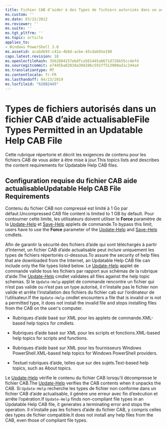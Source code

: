 ```yaml
---
title: Fichier CAB d’aider à des Types de fichiers autorisés dans un actualisable | Microsoft Docs
ms.custom: ''
ms.date: 03/22/2012
ms.reviewer: ''
ms.suite: ''
ms.tgt_pltfrm: ''
ms.topic: article
applies_to:
- Windows PowerShell 3.0
ms.assetid: acabdb93-c41a-4b8d-acbe-45cdab91e198
caps.latest.revision: 10
ms.openlocfilehash: 3562804157ebdfca561445a8671d726b55cc4efd
ms.sourcegitcommit: e7445ba8203da304286c591ff513900ad1c244a4
ms.translationtype: MT
ms.contentlocale: fr-FR
ms.lasthandoff: 04/23/2019
ms.locfileid: "62082445"
---
```

# <a name="file-types-permitted-in-an-updatable-help-cab-file"></a><span data-ttu-id="d33f0-102">Types de fichiers autorisés dans un fichier CAB d’aide actualisable</span><span class="sxs-lookup"><span data-stu-id="d33f0-102">File Types Permitted in an Updatable Help CAB File</span></span>

<span data-ttu-id="d33f0-103">Cette rubrique répertorie et décrit les exigences de contenu pour les fichiers CAB de vous aider à être mise à jour.</span><span class="sxs-lookup"><span data-stu-id="d33f0-103">This topics lists and describes the content requirements for Updatable Help CAB files.</span></span>

## <a name="updatable-help-cab-file-requirements"></a><span data-ttu-id="d33f0-104">Configuration requise du fichier CAB aide actualisable</span><span class="sxs-lookup"><span data-stu-id="d33f0-104">Updatable Help CAB File Requirements</span></span>

<span data-ttu-id="d33f0-105">Contenu du fichier CAB non compressé est limité à 1 Go par défaut.</span><span class="sxs-lookup"><span data-stu-id="d33f0-105">Uncompressed CAB file content is limited to 1 GB by default.</span></span> <span data-ttu-id="d33f0-106">Pour contourner cette limite, les utilisateurs doivent utiliser le **Force** paramètre de la [Update-Help](/powershell/module/Microsoft.PowerShell.Core/Update-Help) et [Save-Help](/powershell/module/Microsoft.PowerShell.Core/Save-Help) applets de commande.</span><span class="sxs-lookup"><span data-stu-id="d33f0-106">To bypass this limit, users have to use the **Force** parameter of the [Update-Help](/powershell/module/Microsoft.PowerShell.Core/Update-Help) and [Save-Help](/powershell/module/Microsoft.PowerShell.Core/Save-Help) cmdlets.</span></span>

<span data-ttu-id="d33f0-107">Afin de garantir la sécurité des fichiers d’aide qui sont téléchargés à partir d’Internet, un fichier CAB d’aide actualisable peut inclure uniquement les types de fichiers répertoriés ci-dessous.</span><span class="sxs-lookup"><span data-stu-id="d33f0-107">To assure the security of help files that are downloaded from the Internet, an Updatable Help CAB file can include only the file types listed below.</span></span> <span data-ttu-id="d33f0-108">Le [Update-Help](/powershell/module/Microsoft.PowerShell.Core/Update-Help) applet de commande valide tous les fichiers par rapport aux schémas de la rubrique d’aide.</span><span class="sxs-lookup"><span data-stu-id="d33f0-108">The [Update-Help](/powershell/module/Microsoft.PowerShell.Core/Update-Help) cmdlet validates all files against the help topic schemas.</span></span> <span data-ttu-id="d33f0-109">Si le `Update-Help` applet de commande rencontre un fichier qui n’est pas valide ou n’est pas un type autorisé, il n’installe pas le fichier non valide et arrête l’installation des fichiers du fichier cab sur l’ordinateur de l’utilisateur.</span><span class="sxs-lookup"><span data-stu-id="d33f0-109">If the `Update-Help` cmdlet encounters a file that is invalid or is not a permitted type, it does not install the invalid file and stops installing files from the CAB on the user's computer.</span></span>

- <span data-ttu-id="d33f0-110">Rubriques d’aide basé sur XML pour les applets de commande.</span><span class="sxs-lookup"><span data-stu-id="d33f0-110">XML-based help topics for cmdlets.</span></span>

- <span data-ttu-id="d33f0-111">Rubriques d’aide basé sur XML pour les scripts et fonctions.</span><span class="sxs-lookup"><span data-stu-id="d33f0-111">XML-based help topics for scripts and functions.</span></span>

- <span data-ttu-id="d33f0-112">Rubriques d’aide basé sur XML pour les fournisseurs Windows PowerShell.</span><span class="sxs-lookup"><span data-stu-id="d33f0-112">XML-based help topics for Windows PowerShell providers.</span></span>

- <span data-ttu-id="d33f0-113">Textuel rubriques d’aide, telles que sur des sujets.</span><span class="sxs-lookup"><span data-stu-id="d33f0-113">Text-based help topics, such as About topics.</span></span>

<span data-ttu-id="d33f0-114">Le [Update-Help](/powershell/module/Microsoft.PowerShell.Core/Update-Help) vérifie le contenu du fichier CAB lorsqu’il décompresse le fichier CAB.</span><span class="sxs-lookup"><span data-stu-id="d33f0-114">The [Update-Help](/powershell/module/Microsoft.PowerShell.Core/Update-Help) verifies the CAB contents when it unpacks the CAB.</span></span> <span data-ttu-id="d33f0-115">Si `Update-Help` recherche les types de fichier non conforme dans un fichier CAB d’aide actualisable, il génère une erreur avec fin d’exécution et arrête l’opération.</span><span class="sxs-lookup"><span data-stu-id="d33f0-115">If `Update-Help` finds non-compliant file types in an Updatable Help CAB file, it generates a terminating error and stops the operation.</span></span> <span data-ttu-id="d33f0-116">Il n’installe pas les fichiers d’aide du fichier CAB, y compris celles des types de fichier compatible.</span><span class="sxs-lookup"><span data-stu-id="d33f0-116">It does not install any help files from the CAB, even those of compliant file types.</span></span>